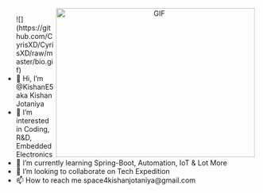<a target="_blank" align="center">
  <img align="right" top="500" height="300" width="400" alt="GIF" src="https://user-images.githubusercontent.com/90084846/154329912-bc01220a-1f96-4435-97c8-    ddf9d09b45c4.gif">
</a>
<ul> ![](https://github.com/CyrisXD/CyrisXD/raw/master/bio.gif)
  <li> 👋 Hi, I’m @KishanE5 aka Kishan Jotaniya</li>
  <li> 👀 I’m interested in Coding, R&D, Embedded Electronics</li>
  <li> 🌱 I’m currently learning Spring-Boot, Automation, IoT & Lot More</li>
  <li> 💞️ I’m looking to collaborate on Tech Expedition</li>
  <li> 📫 How to reach me space4kishanjotaniya@gmail.com</li>
 </ul>
